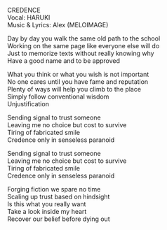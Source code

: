 CREDENCE  
Vocal: HARUKI  
Music & Lyrics: Alex (MELOIMAGE)  

Day by day you walk the same old path to the school  
Working on the same page like everyone else will do  
Just to memorize texts without really knowing why  
Have a good name and to be approved  

What you think or what you wish is not important  
No one cares until you have fame and reputation  
Plenty of ways will help you climb to the place  
Simply follow conventional wisdom  
Unjustification  

Sending signal to trust someone  
Leaving me no choice but cost to survive  
Tiring of fabricated smile  
Credence only in senseless paranoid  

Sending signal to trust someone  
Leaving me no choice but cost to survive  
Tiring of fabricated smile  
Credence only in senseless paranoid  

Forging fiction we spare no time  
Scaling up trust based on hindsight   
Is this what you really want  
Take a look inside my heart  
Recover our belief before dying out  
